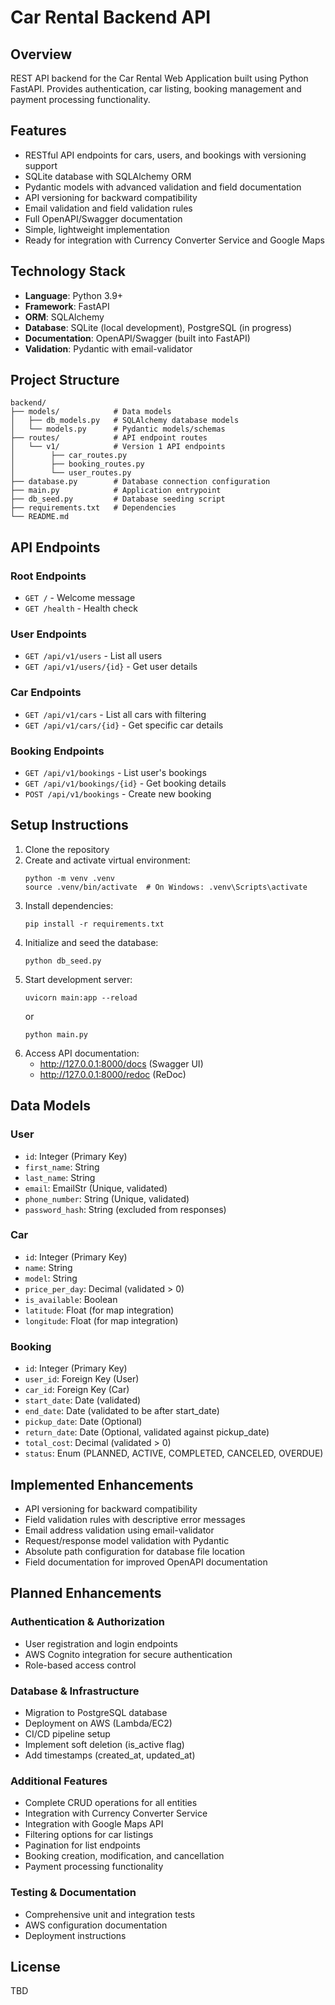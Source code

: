 # Car Rental Backend API

## Overview
REST API backend for the Car Rental Web Application built using Python FastAPI. Provides authentication, car listing, booking management and payment processing functionality.

## Features
- RESTful API endpoints for cars, users, and bookings with versioning support
- SQLite database with SQLAlchemy ORM
- Pydantic models with advanced validation and field documentation
- API versioning for backward compatibility
- Email validation and field validation rules
- Full OpenAPI/Swagger documentation
- Simple, lightweight implementation 
- Ready for integration with Currency Converter Service and Google Maps

## Technology Stack
- **Language**: Python 3.9+
- **Framework**: FastAPI
- **ORM**: SQLAlchemy
- **Database**: SQLite (local development), PostgreSQL (in progress)
- **Documentation**: OpenAPI/Swagger (built into FastAPI)
- **Validation**: Pydantic with email-validator

## Project Structure
```
backend/
├── models/            # Data models
│   ├── db_models.py   # SQLAlchemy database models
│   └── models.py      # Pydantic models/schemas
├── routes/            # API endpoint routes
│   └── v1/            # Version 1 API endpoints
│        ├── car_routes.py
│        ├── booking_routes.py
│        └── user_routes.py
├── database.py        # Database connection configuration
├── main.py            # Application entrypoint
├── db_seed.py         # Database seeding script
├── requirements.txt   # Dependencies
└── README.md
```

## API Endpoints

### Root Endpoints
- `GET /` - Welcome message
- `GET /health` - Health check

### User Endpoints
<!-- - `POST /api/v1/register` - Register new user
- `POST /api/v1/login` - User login -->
- `GET /api/v1/users` - List all users 
- `GET /api/v1/users/{id}` - Get user details

### Car Endpoints
- `GET /api/v1/cars` - List all cars with filtering
- `GET /api/v1/cars/{id}` - Get specific car details

### Booking Endpoints
- `GET /api/v1/bookings` - List user's bookings
- `GET /api/v1/bookings/{id}` - Get booking details
- `POST /api/v1/bookings` - Create new booking
<!-- - `PUT /api/v1/bookings/{id}` - Update booking
- `DELETE /api/v1/bookings/{id}` - Cancel booking -->

## Setup Instructions
1. Clone the repository
2. Create and activate virtual environment:
   ```
   python -m venv .venv
   source .venv/bin/activate  # On Windows: .venv\Scripts\activate
   ```
3. Install dependencies:
   ```
   pip install -r requirements.txt
   ```
4. Initialize and seed the database:
   ```
   python db_seed.py
   ```
5. Start development server:
   ```
   uvicorn main:app --reload
   ```
   or
   ```
   python main.py
   ```
6. Access API documentation:
   - http://127.0.0.1:8000/docs (Swagger UI)
   - http://127.0.0.1:8000/redoc (ReDoc)

## Data Models

### User
- `id`: Integer (Primary Key)
- `first_name`: String
- `last_name`: String
- `email`: EmailStr (Unique, validated)
- `phone_number`: String (Unique, validated)
- `password_hash`: String (excluded from responses)

### Car
- `id`: Integer (Primary Key)
- `name`: String
- `model`: String
- `price_per_day`: Decimal (validated > 0)
- `is_available`: Boolean
- `latitude`: Float (for map integration)
- `longitude`: Float (for map integration)

### Booking
- `id`: Integer (Primary Key)
- `user_id`: Foreign Key (User)
- `car_id`: Foreign Key (Car)
- `start_date`: Date (validated)
- `end_date`: Date (validated to be after start_date)
- `pickup_date`: Date (Optional)
- `return_date`: Date (Optional, validated against pickup_date)
- `total_cost`: Decimal (validated > 0)
- `status`: Enum (PLANNED, ACTIVE, COMPLETED, CANCELED, OVERDUE)

## Implemented Enhancements

- API versioning for backward compatibility
- Field validation rules with descriptive error messages
- Email address validation using email-validator
- Request/response model validation with Pydantic
- Absolute path configuration for database file location
- Field documentation for improved OpenAPI documentation

## Planned Enhancements

### Authentication & Authorization
- User registration and login endpoints
- AWS Cognito integration for secure authentication
- Role-based access control

### Database & Infrastructure
- Migration to PostgreSQL database
- Deployment on AWS (Lambda/EC2)
- CI/CD pipeline setup
- Implement soft deletion (is_active flag)
- Add timestamps (created_at, updated_at)

### Additional Features
- Complete CRUD operations for all entities
- Integration with Currency Converter Service
- Integration with Google Maps API
- Filtering options for car listings
- Pagination for list endpoints
- Booking creation, modification, and cancellation
- Payment processing functionality

### Testing & Documentation
- Comprehensive unit and integration tests
- AWS configuration documentation
- Deployment instructions

## License
TBD